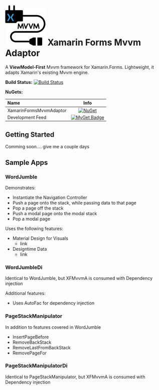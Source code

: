 # ![Logo](https://raw.githubusercontent.com/z33bs/xamarin-forms-mvvm-adaptor/master/XamarinFormsMvvmAdaptor/Art/icon.png) Xamarin Forms Mvvm Adaptor
A **ViewModel-First** Mvvm framework for Xamarin.Forms. Lightweight, it adapts Xamarin's existing Mvvm engine.

**Build Status:** [![Build Status](https://dev.azure.com/guy-antoine/xamarin-forms-mvvm-adaptor/_apis/build/status/z33bs.xamarin-forms-mvvm-adaptor%20(1)?branchName=master)](https://dev.azure.com/guy-antoine/xamarin-forms-mvvm-adaptor/_build/latest?definitionId=2&branchName=master)

**NuGets:**

| Name                    |                             Info                             |
| :---------------------- | :----------------------------------------------------------: |
| XamarinFormsMvvmAdaptor | [![NuGet](https://buildstats.info/nuget/XamarinFormsMvvmAdaptor?includePreReleases=true)](https://www.nuget.org/packages/XamarinFormsMvvmAdaptor/) |
| Development Feed        | [![MyGet Badge](https://buildstats.info/myget/zeebz-open-source/XamarinFormsMvvmAdaptor)](https://www.myget.org/feed/zeebz-open-source/package/nuget/XamarinFormsMvvmAdaptor) |

## Getting Started

Comming soon.... give me a couple days



## Sample Apps

### WordJumble

Demonstrates:

* Instantiate the Navigation Controller
* Push a page onto the stack, while passing data to that page
* Pop a page off the stack
* Push a modal page onto the modal stack
* Pop a modal page

Uses the following features:

* Material Design for Visuals
  * link
* Designtime Data
  * link

### WordJumbleDi

Identical to WordJumble, but XFMvvmA is consumed with Dependency injection

Additional features:

* Uses AutoFac for dependency injection

### PageStackManipulator

In addition to features covered in WordJumble

* InsertPageBefore
* RemoveBackStack
* RemoveLastFromBackStack
* RemovePageFor

### PageStackManipulatorDi

Identical to PageStackManipulator, but XFMvvmA is consumed with Dependency injection
